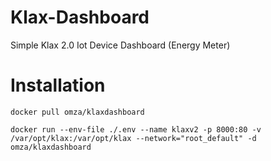 # Klax-Dashboard

Simple Klax 2.0 Iot Device Dashboard (Energy Meter)

# Installation

```
docker pull omza/klaxdashboard

docker run --env-file ./.env --name klaxv2 -p 8000:80 -v /var/opt/klax:/var/opt/klax --network="root_default" -d omza/klaxdashboard
```
